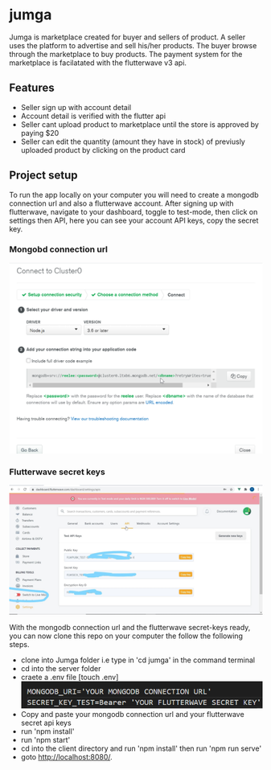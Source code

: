 # jumga
Jumga is marketplace created for buyer and sellers of product. A seller uses the platform to advertise and sell his/her products. The buyer browse through the marketplace to buy products. The payment system for the marketplace is facilatated with the flutterwave v3 api.

## Features
* Seller sign up with account detail
* Account detail is verified with the flutter api
* Seller cant upload product to marketplace until the store is approved by paying $20
* Seller can edit the quantity (amount they have in stock) of previusly uploaded product by clicking on the product card

## Project setup
To run the app locally on your computer you will need to create a mongodb connection url and also a flutterwave account. After signing up with flutterwave, navigate to your dashboard, toggle to test-mode, then click on settings then API, here you can see your account API keys, copy the secret key.

### Mongobd connection url
![MongoDB connection](https://github.com/readwarn/Jumga/blob/master/assets/mongo-connection.png)

### Flutterwave secret keys
![Dashboard](https://github.com/readwarn/Jumga/blob/master/assets/flutterAPI.jpg)


With the mongodb connection url and the flutterwave secret-keys ready, you can now clone this repo on your computer the follow the following steps.

* clone into Jumga folder i.e type in 'cd jumga' in the command terminal
* cd into the server folder
* craete a .env file [touch .env]
![Secret keys](https://github.com/readwarn/Jumga/blob/master/assets/keys.png)
* Copy and paste your mongodb connection url and your flutterwave secret api keys
* run 'npm install' 
* run 'npm start'
* cd into the client directory and run 'npm install' then run 'npm run serve'
* goto [http://localhost:8080/](http://localhost:8080/).


